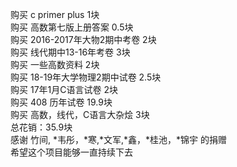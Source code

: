 购买 c primer plus 1块</br>
购买 高数第七版上册答案 0.5块</br>
购买 2016-2017年大物2期中考卷 2块</br>
购买 线代期中13-16年考卷 3块</br>
购买 一些高数资料 2块</br>
购买 18-19年大学物理2期中试卷 2.5块</br>
购买 17年1月C语言试卷 2块</br>
购买 408 历年试卷 19.9块</br>
购买 高数，线代，C语言大杂烩 3块</br>
总花销：35.9块 </br>
感谢 竹间, *韦彤，*寒,*文军,*鑫，*桂池，*锦宇 的捐赠</br>
希望这个项目能够一直持续下去
